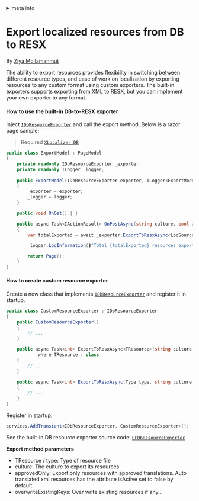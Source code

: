 <!-- meta tags details, will be assigned to meta tags inside header by js -->
<div id="meta-info">
<details><summary>meta info</summary>

> * Title: <i id="md-title">Export localized resources from DB to RESX</i>
> * Keywords: <i id="md-keywords">localization, asp.net-core, xlocalizer, export, db, resx</i>
> * Description: <i id="md-description">Learn how to export the localized resources from db to resx resource file with XLocalizer.</i>
> * Author: <i id="md-author">Ziya Mollamahmut</i>
> * Date: <i id="md-date">08-Aug-2020</i>
> * Image: <i id="md-image">https://github.com/LazZiya/Docs/raw/master/XLocalizer/v1.0/images/xlocalizer-logo.png</i>
> * Image-alt: <i id="md-image-alt">XLocalizer Logo</i>
> * Version: <i id="md-version">v1.0</i>

</details>
</div>

# Export localized resources from DB to RESX

By [Ziya Mollamahmut](https://github.com/LazZiya)

The ability to export resources provides flexibility in switching between different resource types, and ease of work on localization by exporting resources to any custom format using custom exporters. The built-in exporters supports exporting from XML to RESX, but you can implement your own exporter to any format.

#### How to use the built-in DB-to-RESX exporter
Inject [`IDbResourceExporter`][1] and call the export method. Below is a razor page sample;

> Required [`XLocalizer.DB`][3]

````csharp
public class ExportModel : PageModel
{
    private readonly IDbResourceExporter _exporter;
    private readonly ILogger _logger;
    
    public ExportModel(IDbResourceExporter exporter, ILogger<ExportModel> logger)
    {
        _exporter = exporter;
        _logger = logger;
    }

    public void OnGet() { }

    public async Task<IActionResult> OnPostAsync(string culture, bool approvedOnly, bool overwrite)
    {
        var totalExported = await _exporter.ExportToResxAsync<LocSource>(culture, approvedOnly, overwrite);

        _logger.LogInformation($"Total {totalExported} resources exported.");

        return Page();
    }
}
````

#### How to create custom resource exporter
Create a new class that implements [`IDbResourceExporter`][1] and register it in startup.

````csharp
public class CustomResourceExporter : IDbResourceExporter
{
    public CustomResourceExporter() 
    {
        // ...
    }

    public async Task<int> ExportToResxAsync<TResource>(string culture, bool approvedOnly, bool overwriteExistingKeys)
            where TResource : class
    {
        // ...
    }

    public async Task<int> ExportToResxAsync(Type type, string culture, bool approvedOnly, bool overwriteExistingKeys)
    {
        // ...
    }
}
````

Register in startup:
````csharp
services.AddTransient<IDbResourceExporter, CustomResourceExporter>();
````

See the built-in DB resource exporter source code: [`EFDbResourceExporter`][2]

**Export method parameters**
* TResource / type: Type of resource file
* culture: The culture to export its resources
* approvedOnly: Export only resources with approved translations. Auto translated xml resources has the attribute isActive set to false by default.
* overwriteExistingKeys: Over write existing resources if any...
    


[1]:https://github.com/LazZiya/XLocalizer.DB/blob/master/XLocalizer.DB/IDbResourceExporter.cs
[2]:https://github.com/LazZiya/XLocalizer.DB/blob/master/XLocalizer.DB/EF/EFDbResourceExporter.cs
[3]:setup-db.md